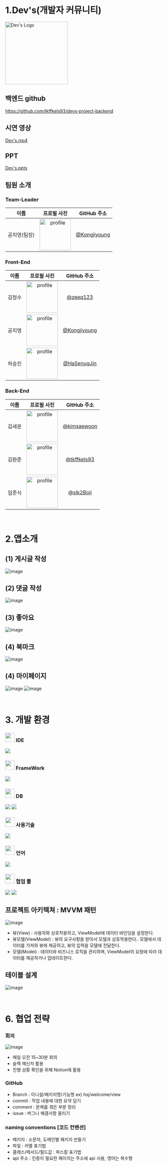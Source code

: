 # 1.Dev's(개발자 커뮤니티)
<img src="https://github.com/Kongjiyoung/dev-community-flutter/blob/dev/assets/images/fullogo.png?raw=true" alt="Dev's Logo" width="200px">

## 백엔드 github
https://github.com/tkffkels93/devs-project-backend


## 시연 영상
[Dev's.mp4](https://drive.google.com/file/d/133rZxHd5dL-lFgSkt9oSjqkcF4pqGnLz/view?usp=drive_link)

## PPT
[Dev's.pptx](https://drive.google.com/file/d/124AxBK97nZwuFge4aYj217Wkkraqp4RM/view?usp=drive_link)


## 팀원 소개

### Team-Leader
|                                                         이름                                                        |                     프로필 사진                     |       GitHub 주소        |
|:---------------------------------------------------------------------------------------------------------------------:|:---------------------------------------------------:|:--------------------------:|
|                                                        공지영(팀장)                                                    | <img src="https://avatars.githubusercontent.com/u/52162820?v=4" alt="profile" width="100" height="100"> | [@Kongjiyoung](https://github.com/Kongjiyoung) |

### Front-End
|                     이름                     |                     프로필 사진                     |       GitHub 주소        |
|:-------------------------------------------:|:---------------------------------------------------:|:--------------------------:|
|                     김정수                  | <img src="https://avatars.githubusercontent.com/u/153582376?v=4" alt="profile" width="100" height="100"> | [@zeeq123](https://github.com/zeeq123)  |
|                     공지영                  | <img src="https://avatars.githubusercontent.com/u/52162820?v=4" alt="profile" width="100" height="100"> | [@Kongjiyoung](https://github.com/HaSenugJin)    |
|                     하승진                  | <img src="https://avatars.githubusercontent.com/u/78337301?v=4" alt="profile" width="100" height="100"> | [@HaSenugJin](https://github.com/HaSenugJin) |</table>



### Back-End
|                     이름                     |                     프로필 사진                     |       GitHub 주소        |
|:-------------------------------------------:|:---------------------------------------------------:|:--------------------------:|
|                     김세운                  | <img src="https://avatars.githubusercontent.com/u/897777?v=4" alt="profile" width="100" height="100"> | [@kimsaewoon](https://github.com/kimsaewoon)  |
|                     김완준                  | <img src="https://avatars.githubusercontent.com/u/81667935?v=4" alt="profile" width="100" height="100"> | [@tkffkels93](https://github.com/tkffkels93)  |
|                     임준식                  | <img src="https://avatars.githubusercontent.com/u/148741097?v=4" alt="profile" width="100" height="100"> | [@sik2Boii](https://github.com/sik2Boii) |</table>

<br>

# 2.앱소개


## (1) 게시글 작성
![image](https://github.com/HaSenugJin/dev-community-flutter/blob/dev/assets/images/BoardSave.png)

## (2) 댓글 작성
![image](https://github.com/HaSenugJin/dev-community-flutter/blob/dev/assets/images/ReplySave.png)

## (3) 좋아요
![image](https://github.com/HaSenugJin/dev-community-flutter/blob/dev/assets/images/Like.png)

## (4) 북마크
![image](https://github.com/HaSenugJin/dev-community-flutter/blob/dev/assets/images/Book.png)

## (4) 마이페이지
![image](https://github.com/HaSenugJin/dev-community-flutter/blob/dev/assets/images/MyPage1.png)
![image](https://github.com/HaSenugJin/dev-community-flutter/blob/dev/assets/images/ProfileUpdate.png)

<br>

# 3. 개발 환경
<span>
 <h3><img src="https://raw.githubusercontent.com/Tarikul-Islam-Anik/Animated-Fluent-Emojis/master/Emojis/Hand%20gestures/Eyes.png" width=30" /> IDE</h3>
 <img src="https://img.shields.io/badge/Android%20Studio-3DDC84.svg?style=for-the-badge&logo=android-studio&logoColor=white"/>

  <h3><img src="https://raw.githubusercontent.com/Tarikul-Islam-Anik/Animated-Fluent-Emojis/master/Emojis/Hand%20gestures/Eyes.png" width=30" /> FrameWork</h3>
  <img src="https://img.shields.io/badge/Flutter-02569B.svg?style=for-the-badge&logo=flutter&logoColor=white"/>

  <h3><img src="https://raw.githubusercontent.com/Tarikul-Islam-Anik/Animated-Fluent-Emojis/master/Emojis/Hand%20gestures/Eyes.png" width=30" /> DB</h3>
   <img src="https://img.shields.io/badge/H2-FFA500?style=for-the-badge&logo=H2&logoColor=white"/>
   <img src="https://img.shields.io/badge/MySQL-005C84?style=for-the-badge&logo=mysql&logoColor=white"/>
   
  <h3><img src="https://raw.githubusercontent.com/Tarikul-Islam-Anik/Animated-Fluent-Emojis/master/Emojis/Hand%20gestures/Eyes.png" width=30" /> 사용기술</h3>
<img src="https://img.shields.io/badge/Riverpod-42a5f5.svg?style=for-the-badge&logo=riverpod&logoColor=white"/>


  <h3><img src="https://raw.githubusercontent.com/Tarikul-Islam-Anik/Animated-Fluent-Emojis/master/Emojis/Hand%20gestures/Eyes.png" width=30" /> 언어</h3>
  <img src="https://img.shields.io/badge/Dart-0175C2.svg?style=for-the-badge&logo=dart&logoColor=white"/>

  <h3><img src="https://raw.githubusercontent.com/Tarikul-Islam-Anik/Animated-Fluent-Emojis/master/Emojis/Hand%20gestures/Eyes.png" width=30" /> 협업 툴</h3>
<img src="https://img.shields.io/badge/GIT-E44C30?style=for-the-badge&logo=git&logoColor=white"/>
<img src="https://img.shields.io/badge/GitHub-100000?style=for-the-badge&logo=github&logoColor=white"/>



## 프로젝트 아키텍쳐 : MVVM 패턴
![image](https://github.com/coderyu5523/project-final-flutter/assets/153602328/6f986f0b-4df9-4f2b-9707-37fa255f8796)
- 뷰(View) : 사용자와 상호작용하고, ViewModel에 데이터 바인딩을 설정한다.
- 뷰모델(ViewModel) : 뷰의 요구사항을 받아서 모델과 상호작용한다.. 모델에서 데이터를 가져와 뷰에 제공하고, 뷰의 입력을 모델에 전달한다.
- 모델(Model) :  데이터와 비즈니스 로직을 관리하며, ViewModel의 요청에 따라 데이터를 제공하거나 업데이트한다.

      

## 테이블 설계
![image](https://github.com/Kongjiyoung/dev-community-flutter/blob/dev/assets/images/ERD.png)

<br>

# 6. 협업 전략

### 회의
![image](https://github.com/Kongjiyoung/dev-community-flutter/blob/dev/assets/images/meeting.png)

- 매일 오전 15~30분 회의
- 슬랙 메신저 활용
- 진행 상황 확인을 위해 Notion에 활용

### GitHub
- Branch : 이니셜/패키지명/기능명 ex) hsj/welcome/view
- commit : 작업 내용에 대한 요약 담기
- comment : 문제를 겪은 부분 정리
- issue : 버그나 해결사항 올리기
  
### naming conventions [코드 컨밴션]
- 패키지 : 소문자, 도메인별 패키지 만들기
- 파일 : 카멜 표기법
- 클래스/메서드/필드값 : 파스칼 표기법
- api 주소 : 인증이 필요한 페이지는 주소에 api 사용, 영어는 복수형
